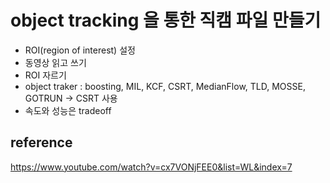 
# object tracking 을 통한 직캠 파일 만들기   

- ROI(region of interest) 설정 
- 동영상 읽고 쓰기 
- ROI 자르기 
- object traker : boosting, MIL, KCF, CSRT, MedianFlow, TLD, MOSSE, GOTRUN -> CSRT 사용 
- 속도와 성능은 tradeoff 


## reference 
https://www.youtube.com/watch?v=cx7VONjFEE0&list=WL&index=7


